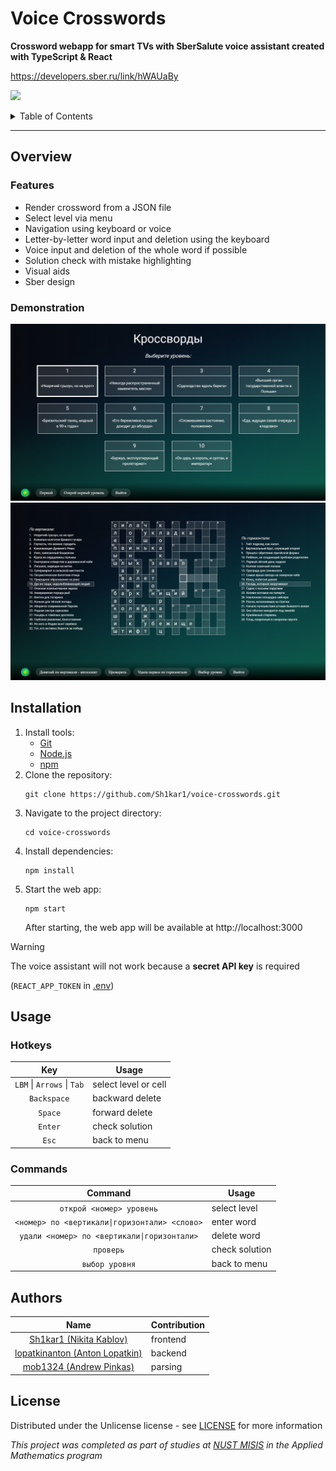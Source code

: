 # Voice Crosswords

**Crossword webapp for smart TVs with SberSalute voice assistant created with TypeScript & React**

https://developers.sber.ru/link/hWAUaBy

![](./assets/preview.png)

<details>

<summary>Table of Contents</summary>

- [Overview](#overview)
    - [Features](#features)
    - [Demonstration](#demonstration)
- [Installation](#installation)
- [Usage](#usage)
    - [Hotkeys](#hotkeys)
    - [Commands](#commands)
- [Authors](#authors)
- [License](#license)

</details>

---

## Overview

### Features

- Render crossword from a JSON file
- Select level via menu
- Navigation using keyboard or voice
- Letter-by-letter word input and deletion using the keyboard
- Voice input and deletion of the whole word if possible
- Solution check with mistake highlighting
- Visual aids
- Sber design

### Demonstration

![menu](./assets/menu.png)
![crossword](./assets/crossword.png)

## Installation

1. Install tools:
    - [Git](https://git-scm.com/)
    - [Node.js](https://nodejs.org/)
    - [npm](https://www.npmjs.com/)
2. Clone the repository:
    ```shell
    git clone https://github.com/Sh1kar1/voice-crosswords.git
    ```
3. Navigate to the project directory:
    ```shell
    cd voice-crosswords
    ```
4. Install dependencies:
    ```shell
    npm install
    ```
5. Start the web app:
    ```shell
    npm start
    ```
   After starting, the web app will be available at http://localhost:3000

> [!WARNING]
> The voice assistant will not work because a **secret API key** is required
>
> (`REACT_APP_TOKEN` in [.env](./.env))

## Usage

### Hotkeys

|            Key             | Usage                |
|:--------------------------:|----------------------|
| `LBM` \| `Arrows` \| `Tab` | select level or cell |
|        `Backspace`         | backward delete      |
|          `Space`           | forward delete       |
|          `Enter`           | check solution       |
|           `Esc`            | back to menu         |

### Commands

|                    Command                    | Usage          |
|:---------------------------------------------:|----------------|
|           `открой <номер> уровень`            | select level   |
| `<номер> по <вертикали\|горизонтали> <слово>` | enter word     |
|  `удали <номер> по <вертикали\|горизонтали>`  | delete word    |
|                   `проверь`                   | check solution |
|                `выбор уровня`                 | back to menu   |

## Authors

|                                Name                                | Contribution |
|:------------------------------------------------------------------:|--------------|
|       [Sh1kar1 (Nikita Kablov)](https://github.com/Sh1kar1)        | frontend     |
| [lopatkinanton (Anton Lopatkin)](https://github.com/lopatkinanton) | backend      |
|       [mob1324 (Andrew Pinkas)](https://github.com/mob1324)        | parsing      |

## License

Distributed under the Unlicense license - see [LICENSE](./LICENSE) for more information

_This project was completed as part of studies at [NUST MISIS](https://en.misis.ru/) in the Applied Mathematics program_
